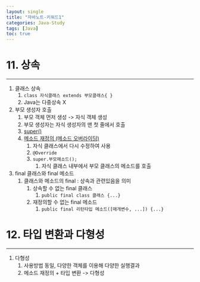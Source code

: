 ```yaml
---
layout: single
title: "자바노트-키워드1" 
categories: Java-Study
tags: [Java]
toc: true
---
```

# 11. 상속
---
1. 클래스 상속
	1. `class 자식클래스 extends 부모클래스{ }`
	2. Java는 다중상속 X
2. 부모 생성자 호출
	1. 부모 객체 먼저 생성 -> 자식 객체 생성
	2. 부모 생성자는 자식 생성자의 맨 첫 줄에서 호출
	3. [super()](https://m1nkyu.github.io/super()/)
	4. [메소드 재정의 (메소드 오버라이딩)](https://m1nkyu.github.io/%EB%A9%94%EC%86%8C%EB%93%9C-%EC%9E%AC%EC%A0%95%EC%9D%98-(%EB%A9%94%EC%86%8C%EB%93%9C-%EC%98%A4%EB%B2%84%EB%9D%BC%EC%9D%B4%EB%94%A9)/)
		1. 자식 클래스에서 다시 수정하여 사용
		2. `@Override`
		3. `super.부모메소드();`
			1. 자식 클래스 내부에서 부모 클래스의 메소드를 호출
3. final 클래스와 final 메소드
	1. 클래스와 메소드의 final : 상속과 관련있음을 의미
		1. 상속할 수 없는 final 클래스
			1. `public final class 클래스 {...}`
		2. 재정의할 수 없는 final 메소드
			1. `public final 리턴타입 메소드([매개변수, ...]) {...}`

# 12. 타입 변환과 다형성
---
1. 다형성
	1. 사용방법 동일, 다양한 객체를 이용해 다양한 실행결과
	2. 메소드 재정의 + 타입 변환 -> 다형성